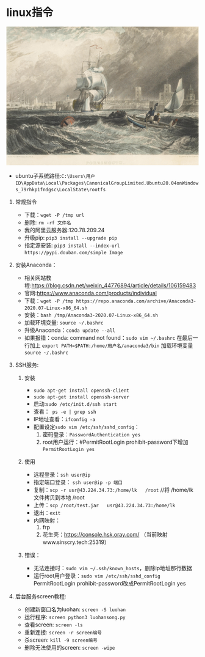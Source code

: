 # linux指令
![Image text](./bg.jpg)

* ubuntu子系统路径:`C:\Users\用户ID\AppData\Local\Packages\CanonicalGroupLimited.Ubuntu20.04onWindows_79rhkp1fndgsc\LocalState\rootfs`

1. 常规指令
	* 下载：`wget -P /tmp url`
	* 删除: `rm -rf 文件名`
	* 我的阿里云服务器:120.78.209.24
	* 升级pip: `pip3 install --upgrade pip`
	* 指定源安装: `pip3 install --index-url https://pypi.douban.com/simple Image`
	
2. 安装Anaconda：
	* 相关网站教程:https://blog.csdn.net/weixin_44776894/article/details/106159483
	* 官网:https://www.anaconda.com/products/individual
	* 下载：`wget -P /tmp https://repo.anaconda.com/archive/Anaconda3-2020.07-Linux-x86_64.sh`
	* 安装：`bash /tmp/Anaconda3-2020.07-Linux-x86_64.sh`
	* 加载环境变量: `source ~/.bashrc`
	* 升级Anaconda：`conda update --all`
	* 如果报错：conda: command not found：`sudo vim ~/.bashrc` 在最后一行加上 `export PATH=$PATH:/home/用户名/anaconda3/bin` 加载环境变量`source ~/.bashrc`

3. SSH服务:
	1. 安装
		* `sudo apt-get install openssh-client`
		* `sudo apt-get install openssh-server`
		* 启动:`sudo /etc/init.d/ssh start`
		* 查看：` ps -e | grep ssh`
		* IP地址查看：`ifconfig -a`
		* 配置设定`sudo vim /etc/ssh/sshd_config`：
			1. 密码登录：`PasswordAuthentication yes`
			2. root用户运行：#PermitRootLogin prohibit-password下增加`PermitRootLogin yes`
	2. 使用
		* 远程登录：`ssh user@ip`
		* 指定端口登录： `ssh user@ip -p 端口`
		* 复制：`scp -r usr@43.224.34.73:/home/lk   /root`  //将 /home/lk 文件拷贝到本地 /root 
		* 上传：`scp /root/test.jar   usr@43.224.34.73:/home/lk`
		* 退出：`exit`
		* 内网映射：
			1. frp
			2. 花生壳：https://console.hsk.oray.com/ （当前映射www.sinscry.tech:25319）
	
	3. 错误：
		* 无法连接时：`sudo vim ~/.ssh/known_hosts`，删除ip地址那行数据
		* 运行root用户登录：`sudo vim /etc/ssh/sshd_config` PermitRootLogin prohibit-password改成PermitRootLogin yes

4. 后台服务screen教程:
	* 创建新窗口名为luohan: `screen -S luohan`
	* 运行程序: `screen python3 luohansong.py`
	* 查看screen: `screen -ls`
	* 重新连接: `screen -r screen编号`
	* 杀screen: `kill -9 screen编号`
	* 删除无法使用的screen: `screen -wipe`
